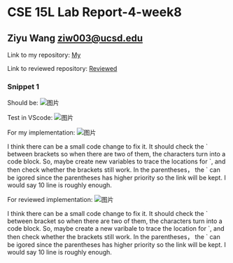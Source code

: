 # CSE 15L Lab Report-4-week8

## Ziyu Wang ziw003@ucsd.edu

Link to my repository: [My](https://github.com/ZiyuWang0113/markdown-parse-new)

Link to reviewed repository: [Reviewed](https://github.com/kathyychenn/markdown-parse)

### Snippet 1

Should be: ![图片](https://user-images.githubusercontent.com/57332517/155637710-5cc31f6c-de1c-42fa-a4a1-7efa370f38b6.png)

Test in VScode:
![图片](https://user-images.githubusercontent.com/57332517/155638527-68627d84-de88-4e6f-8bb9-90f4aabae245.png)

For my implementation:
![图片](https://user-images.githubusercontent.com/57332517/155639450-a77040d5-d50a-492e-b9b9-6ff6584d4ca5.png)

I think there can be a small code change to fix it. It should check the \` between brackets so when there are two of them, the characters turn into a code block. So, maybe create new variables to trace the locations for \`, and then check whether the brackets still work. In the parentheses， the \` can be igored since the parentheses has higher priority so the link will be kept. I would say 10 line is roughly enough.

For reviewed implementation:
![图片](https://user-images.githubusercontent.com/57332517/155638678-0c8d9027-226b-41a2-8d9a-3663aac2161c.png)

I think there can be a small code change to fix it. It should check the \` between bracket so when there are two of them, the characters turn into a code block. So, maybe create a new varibale to trace the location for \`, and then check whether the brackets still work. In the parentheses， the \` can be igored since the parentheses has higher priority so the link will be kept. I would say 10 line is roughly enough.
